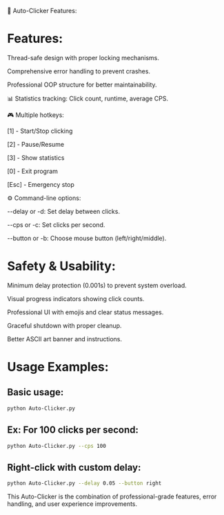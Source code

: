 🚀 Auto-Clicker Features:

# Features:

Thread-safe design with proper locking mechanisms.

Comprehensive error handling to prevent crashes.

Professional OOP structure for better maintainability.

📊 Statistics tracking: Click count, runtime, average CPS.

🎮 Multiple hotkeys:

[1] - Start/Stop clicking

[2] - Pause/Resume

[3] - Show statistics

[0] - Exit program

[Esc] - Emergency stop

⚙️ Command-line options:

--delay or -d: Set delay between clicks.

--cps or -c: Set clicks per second.

--button or -b: Choose mouse button (left/right/middle).

# Safety & Usability:
Minimum delay protection (0.001s) to prevent system overload.

Visual progress indicators showing click counts.

Professional UI with emojis and clear status messages.

Graceful shutdown with proper cleanup.

Better ASCII art banner and instructions.

# Usage Examples:

## Basic usage:
```bash
python Auto-Clicker.py
```

## Ex: For 100 clicks per second:
```bash
python Auto-Clicker.py --cps 100
```

## Right-click with custom delay:
```bash
python Auto-Clicker.py --delay 0.05 --button right
```

This Auto-Clicker is the combination of professional-grade features, error handling, and user experience improvements.
